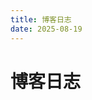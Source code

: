 ```yaml
---
title: 博客日志
date: 2025-08-19
---
```

# 博客日志

<ul id="post-log"></ul>
<script>
fetch('/content.json').then(r=>r.json()).then(data=>{
  let html = data.posts.map(p=>`<li><a href="${p.path}">${p.title}</a> - ${p.date.slice(0,10)}</li>`).join('');
  document.getElementById('post-log').innerHTML = html;
});
</script>
